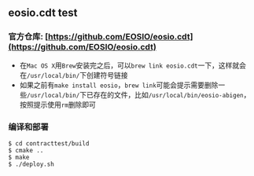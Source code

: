 ## eosio.cdt test
### 官方仓库: [https://github.com/EOSIO/eosio.cdt](https://github.com/EOSIO/eosio.cdt)
- 在`Mac OS X`用`Brew`安装完之后，可以`brew link eosio.cdt`一下，这样就会在`/usr/local/bin/`下创建符号链接
- 如果之前有`make install eosio`，`brew link`可能会提示需要删除一些`/usr/local/bin/`下已存在的文件，比如`/usr/local/bin/eosio-abigen`，按照提示使用`rm`删除即可
### 编译和部署
```
$ cd contracttest/build
$ cmake ..
$ make
$ ./deploy.sh
```